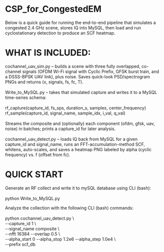 # CSP_for_CongestedEM
Below is a quick guide for running the end-to-end pipeline that simulates a congested 2.4 GHz scene, stores IQ into MySQL, then load and run cyclostationary detection to produce an SCF heatmap.

# WHAT IS INCLUDED: 
cochannel_uav_sim.py – builds a scene with three fully overlapped, co-channel signals (OFDM Wi-Fi signal with Cyclic Prefix, GFSK burst train, and a DSSS-BPSK UAV link), plus noise. Saves quick-look PSD/spectrogram PNGs and returns (x, signals, fs, fc, T). \
\
Write_to_MySQL.py – takes that simulated capture and writes it to a MySQL time-series schema: \
\
rf_capture(capture_id, fs_sps, duration_s, samples, center_frequency) \
rf_sample(capture_id, signal_name, sample_idx, i_val, q_val) \
\
Streams the composite and (optionally) each component (ofdm, gfsk, uav, noise) in batches; prints a capture_id for later analysis. \
\
cochannel_uav_detect.py – loads IQ back from MySQL for a given capture_id and signal_name, runs an FFT-accumulation-method SCF, whitens, auto-scales, and saves a heatmap PNG labeled by alpha (cyclic frequency) vs. f (offset from fc).

# QUICK START
Generate an RF collect and write it to mySQL database using CLI (bash): \
\
python Write_to_MySQL.py

Analyze the collection with the following CLI (bash) commands: \
\
python cochannel_uav_detect.py \\
\
  --capture_id 1 \\
  \
  --signal_name composite \\
  \
  --nfft 16384 --overlap 0.5 \\
  \
  --alpha_start 0 --alpha_stop 1.2e6 --alpha_step 1.0e4 \\
  \
  --prefix scf_db
